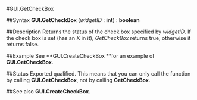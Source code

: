 
#GUI.GetCheckBox

##Syntax
**GUI.GetCheckBox** (_widgetID_ : **int**) : **boolean**



##Description
Returns the status of the check box specified by _widgetID_. If the check box is set (has an X in it), _GetCheckBox_ returns true, otherwise it returns false.



##Example
See **GUI.CreateCheckBox **for an example of **GUI.GetCheckBox**.



##Status
Exported qualified.
This means that you can only call the function by calling **GUI.GetCheckBox**, not by calling **GetCheckBox**.



##See also
**GUI.CreateCheckBox**.


